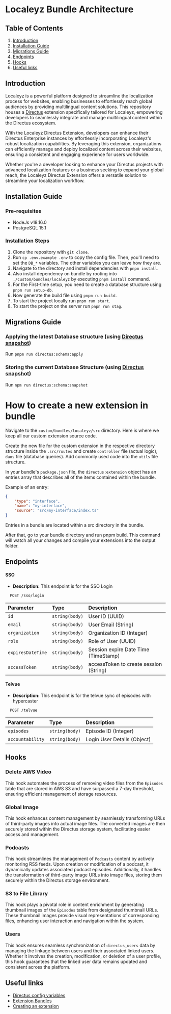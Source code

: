 # Localeyz Bundle Architecture

## Table of Contents

1. [Introduction](#introduction)
2. [Installation Guide](#installation-guide)
3. [Migrations Guide](#migrations-guide)
4. [Endpoints](#endpoints)
5. [Hooks](#hooks)
6. [Useful links](#Useful-links)

## Introduction
Localeyz is a powerful platform designed to streamline the localization process for websites, enabling businesses to effortlessly reach global audiences by providing multilingual content solutions. This repository houses a [Directus](https://docs.directus.io/) extension specifically tailored for Localeyz, empowering developers to seamlessly integrate and manage multilingual content within the Directus ecosystem.

With the Localeyz Directus Extension, developers can enhance their Directus Enterprise instances by effortlessly incorporating Localeyz's robust localization capabilities. By leveraging this extension, organizations can efficiently manage and deploy localized content across their websites, ensuring a consistent and engaging experience for users worldwide.

Whether you're a developer looking to enhance your Directus projects with advanced localization features or a business seeking to expand your global reach, the Localeyz Directus Extension offers a versatile solution to streamline your localization workflow.

## Installation Guide

### Pre-requisites

- NodeJs v18.16.0
- PostgreSQL 15.1

### Installation Steps

1. Clone the repository with `git clone`.
2. Run `cp .env.example .env` to copy the config file. Then, you'll need to set the `DB_*` variables. The other variables you can leave how they are. 
3. Navigate to the directory and install dependencies with `pnpm install`.
4. Also install dependency on bundle by rooting into `./custom/bundles/localeyz` by executing `pnpm install` command.
5. For the First-time setup, you need to create a database structure using `pnpm run setup-db`.
6. Now generate the build file using `pnpm run build`.
7. To start the project locally run `pnpm run start`.
8. To start the project on the server run `pnpn run stag`.

## Migrations Guide

### Applying the latest Database structure (using [Directus snapshot](https://docs.directus.io/self-hosted/cli.html#migrate-schema-to-a-different-environment))

Run `pnpm run directus:schema:apply`

### Storing the current Database Structure (using [Directus snapshot](https://docs.directus.io/self-hosted/cli.html#migrate-schema-to-a-different-environment))

Run `npm run directus:schema:snapshot`

# How to create a new extension in bundle

Navigate to the `custom/bundles/localeyz/src` directory. Here is where we keep all our custom extension source code.

Create the new file for the custom extension in the respective directory structure inside the `.src/routes` and create `controller` file (actual logic), `daos` file (database queries). Add commonly used code into the `utils` file structure.

In your bundle's `package.json` file, the `directus:extension` object has an entries array that describes all of the items contained within the bundle.

Example of an entry:
```json
{
	"type": "interface",
	"name": "my-interface",
	"source": "src/my-interface/index.ts"
}
```
Entries in a bundle are located within a src directory in the bundle.

After that, go to your bundle directory and run pnpm build. This command will watch all your changes and compile your extensions into the output folder.

## Endpoints

#### SSO
- **Description:** This endpoint is for the SSO Login

```https
  POST /sso/login
```

| Parameter | Type     | Description                |
| :-------- | :------- | :------------------------- |
| `id` | `string(body)` | User ID (UUID) |
| `email` | `string(body)` | User Email (String) |
| `organization` | `string(body)` | Organization ID (Integer) |
| `role` | `string(body)` | Role of User (UUID) |
| `expiresDateTime` | `string(body)` | Session expire Date Time (TimeStamp) |
| `accessToken` | `string(body)` | accessToken to create session (String) |

#### Telvue 
- **Description:** This endpoint is for the telvue sync of episodes with hypercaster

```https
  POST /telvue
```

| Parameter | Type     | Description                |
| :-------- | :------- | :------------------------- |
| `episodes` | `string(body)` | Episode ID (Integer) |
| `accountability` | `string(body)` | Login User Details (Object) |

## Hooks

### Delete AWS Video
This hook automates the process of removing video files from the `Episodes` table that are stored in AWS S3 and have surpassed a 7-day threshold, ensuring efficient management of storage resources.

### Global Image
This hook enhances content management by seamlessly transforming URLs of third-party images into actual image files. The converted images are then securely stored within the Directus storage system, facilitating easier access and management.

### Podcasts
This hook streamlines the management of `Podcasts` content by actively monitoring RSS feeds. Upon creation or modification of a podcast, it dynamically updates associated podcast episodes. Additionally, it handles the transformation of third-party image URLs into image files, storing them securely within the Directus storage environment.

### S3 to File Library
This hook plays a pivotal role in content enrichment by generating thumbnail images of the `Episodes` table from designated thumbnail URLs. These thumbnail images provide visual representations of corresponding files, enhancing user interaction and navigation within the system.

### Users
This hook ensures seamless synchronization of `directus_users` data by managing the linkage between users and their associated linked users. Whether it involves the creation, modification, or deletion of a user profile, this hook guarantees that the linked user data remains updated and consistent across the platform.


## Useful links
- [Directus config variables](https://docs.directus.io/self-hosted/config-options.html)
- [Extension Bundles](https://docs.directus.io/extensions/bundles.html)
- [Creating an extension](https://docs.directus.io/extensions/creating-extensions.html#scaffolding-your-directus-extension)
